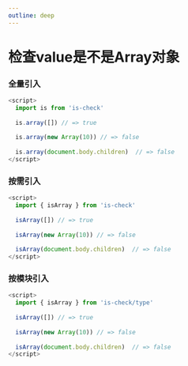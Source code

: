 ```yaml
---
outline: deep
---
```


# 检查value是不是Array对象

### 全量引入
```javascript
<script>
  import is from 'is-check'
  
  is.array([]) // => true
  
  is.array(new Array(10)) // => false
  
  is.array(document.body.children)  // => false
</script>
````
### 按需引入
```javascript
<script>
  import { isArray } from 'is-check'
  
  isArray([]) // => true
  
  isArray(new Array(10)) // => false
  
  isArray(document.body.children)  // => false
</script>
````
### 按模块引入
```javascript
<script>
  import { isArray } from 'is-check/type'
  
  isArray([]) // => true
  
  isArray(new Array(10)) // => false
  
  isArray(document.body.children)  // => false
</script>
````

